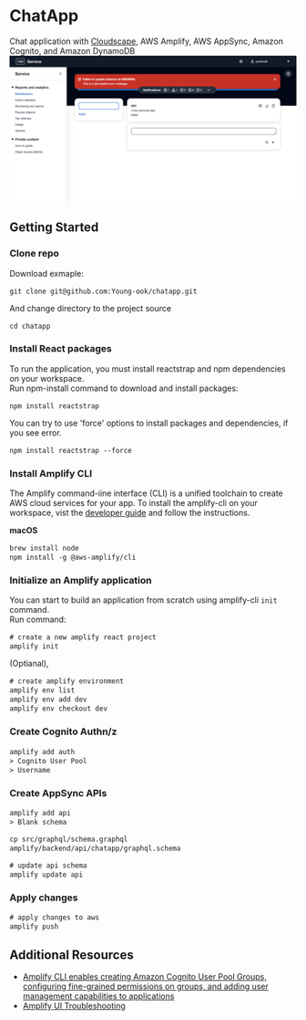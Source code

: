 # ChatApp
Chat application with [Cloudscape](https://cloudscape.design/), AWS Amplify, AWS AppSync, Amazon Cognito, and Amazon DynamoDB
![chatapp-cloudscape-amplify](chatapp-cloudscape-amplify.png)

## Getting Started
### Clone repo
Download exmaple:
```
git clone git@github.com:Young-ook/chatapp.git
```
And change directory to the project source
```
cd chatapp
```

### Install React packages
To run the application, you must install reactstrap and npm dependencies on your workspace.\
Run npm-install command to download and install packages:
```
npm install reactstrap
```
You can try to use 'force' options to install packages and dependencies, if you see error.
```
npm install reactstrap --force
```

### Install Amplify CLI
The Amplify command-iine interface (CLI) is a unified toolchain to create AWS cloud services for your app. To install the amplify-cli on your workspace, vist the [developer guide](https://docs.amplify.aws/cli/start/install/) and follow the instructions.

**macOS**
```
brew install node
npm install -g @aws-amplify/cli
```

### Initialize an Amplify application
You can start to build an application from scratch using amplify-cli `init` command.\
Run command:
```
# create a new amplify react project
amplify init
```
(Optianal),
```
# create amplify environment
amplify env list
amplify env add dev
amplify env checkout dev
```
### Create Cognito Authn/z
```
amplify add auth
> Cognito User Pool
> Username
```

### Create AppSync APIs
```
amplify add api
> Blank schema
```
```
cp src/graphql/schema.graphql amplify/backend/api/chatapp/graphql.schema
```
```
# update api schema
amplify update api
```

### Apply changes
```
# apply changes to aws
amplify push
```

## Additional Resources
- [Amplify CLI enables creating Amazon Cognito User Pool Groups, configuring fine-grained permissions on groups, and adding user management capabilities to applications](https://aws.amazon.com/ko/blogs/mobile/amplify-cli-enables-creating-amazon-cognito-user-pool-groups-configuring-fine-grained-permissions-on-groups-and-adding-user-management-capabilities-to-applications/)
- [Amplify UI Troubleshooting](https://ui.docs.amplify.aws/react/getting-started/troubleshooting)
